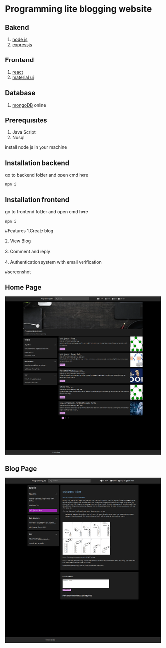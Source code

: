 # Programming lite blogging website

## Bakend
1. [node js](https://www.djangoproject.com/)
2. [expressjs](http://www.django-rest-framework.org/)

## Frontend
1. [react](https://reactjs.org/)
2. [material ui](https://react-bootstrap.github.io/)

## Database
1. [mongoDB](mongodb) online

## Prerequisites
1. Java Script
2. Nosql


install node js in your machine

## Installation backend
go to backend folder and open cmd here
```
npm i
```
## Installation frontend
go to frontend folder and open cmd here
```
npm i
```

#Features
1.Create blog <br></br>
2. View Blog <br></br>
3. Comment and reply <br></br>
4. Authentication system with email verification 

#screenshot
## Home Page
![homepage](https://github.com/ayanchyaziz123/programming-lite-mern-stack/blob/master/scrrenshots/1.homepagedark.png?raw=true)

## Blog Page
![Blogpage](https://github.com/ayanchyaziz123/programming-lite-mern-stack/blob/master/scrrenshots/2.blogscrren.png?raw=true)
